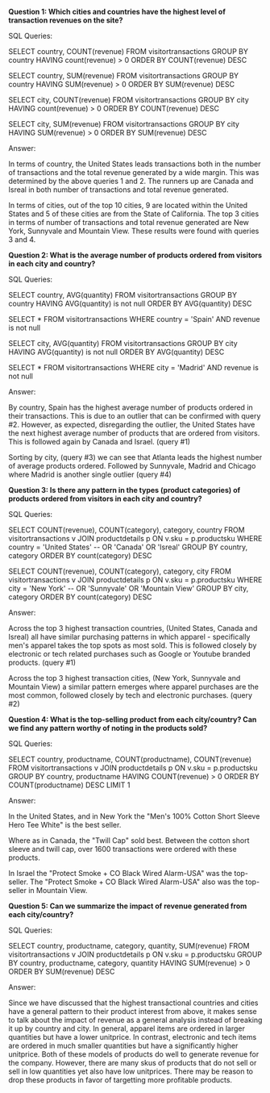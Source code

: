  **Question 1: Which cities and countries have the highest level of transaction revenues on the site?**

SQL Queries:

SELECT country, COUNT(revenue)
FROM visitortransactions
GROUP BY country
HAVING count(revenue) > 0
ORDER BY COUNT(revenue) DESC

SELECT country, SUM(revenue)
FROM visitortransactions
GROUP BY country
HAVING SUM(revenue) > 0
ORDER BY SUM(revenue) DESC

SELECT city, COUNT(revenue)
FROM visitortransactions
GROUP BY city
HAVING count(revenue) > 0
ORDER BY COUNT(revenue) DESC

SELECT city, SUM(revenue)
FROM visitortransactions
GROUP BY city
HAVING SUM(revenue) > 0
ORDER BY SUM(revenue) DESC

Answer:

In terms of country, the United States leads transactions both in the number of transactions and the total revenue generated by a wide margin. This was determined by the above queries 1 and 2. The runners up are Canada and Isreal in both number of transactions and total revenue generated.

In terms of cities, out of the top 10 cities, 9 are located within the United States and 5 of these cities are from the State of California. The top 3 cities in terms of number of transactions and total revenue generated are New York, Sunnyvale and Mountain View. These results were found with queries 3 and 4.




**Question 2: What is the average number of products ordered from visitors in each city and country?**

SQL Queries:

SELECT country, AVG(quantity)
FROM visitortransactions
GROUP BY country
HAVING AVG(quantity) is not null
ORDER BY AVG(quantity) DESC

SELECT * 
FROM visitortransactions
WHERE 	country = 'Spain' AND
		revenue is not null

SELECT city, AVG(quantity)
FROM visitortransactions
GROUP BY city
HAVING AVG(quantity) is not null
ORDER BY AVG(quantity) DESC

SELECT * 
FROM visitortransactions
WHERE 	city = 'Madrid' AND
		revenue is not null
  
Answer:

By country, Spain has the highest average number of products ordered in their transactions. This is due to an outlier that can be confirmed with query #2. However, as expected, disregarding the outlier, the United States have the next highest average number of products that are ordered from visitors. This is followed again by Canada and Israel. (query #1)

Sorting by city, (query #3) we can see that Atlanta leads the highest number of average products ordered. Followed by Sunnyvale, Madrid and Chicago where Madrid is another single outlier (query #4)




**Question 3: Is there any pattern in the types (product categories) of products ordered from visitors in each city and country?**

SQL Queries:

SELECT COUNT(revenue), COUNT(category), category, country
FROM visitortransactions v
JOIN productdetails p ON v.sku = p.productsku
WHERE country = 'United States' 		-- OR 'Canada' OR 'Isreal'
GROUP BY country, category
ORDER BY count(category) DESC

SELECT COUNT(revenue), COUNT(category), category, city
FROM visitortransactions v
JOIN productdetails p ON v.sku = p.productsku
WHERE city = 'New York' 			-- OR 'Sunnyvale' OR 'Mountain View'
GROUP BY city, category
ORDER BY count(category) DESC

Answer:

Across the top 3 highest transaction countries, (United States, Canada and Isreal) all have similar purchasing patterns in which apparel - specifically men's apparel takes the top spots as most sold. This is followed closely by electronic or tech related purchases such as Google or Youtube branded products. (query #1)

Across the top 3 highest transaction cities, (New York, Sunnyvale and Mountain View) a similar pattern emerges where apparel purchases are the most common, followed closely by tech and electronic purchases. (query #2)




**Question 4: What is the top-selling product from each city/country? Can we find any pattern worthy of noting in the products sold?**


SQL Queries:

SELECT country, productname, COUNT(productname), COUNT(revenue)
FROM visitortransactions v
JOIN productdetails p ON v.sku = p.productsku
GROUP BY country, productname
HAVING COUNT(revenue) > 0
ORDER BY COUNT(productname) DESC
LIMIT 1

Answer:

In the United States, and in New York the "Men's 100% Cotton Short Sleeve Hero Tee White" is the best seller. 

Where as in Canada, the "Twill Cap" sold best. Between the cotton short sleeve and twill cap, over 1600 transactions were ordered with these products.

In Israel the "Protect Smoke + CO Black Wired Alarm-USA" was the top-seller. The "Protect Smoke + CO Black Wired Alarm-USA" also was the top-seller in Mountain View. 




**Question 5: Can we summarize the impact of revenue generated from each city/country?**

SQL Queries:

SELECT country, productname, category, quantity, SUM(revenue)
FROM visitortransactions v
JOIN productdetails p ON v.sku = p.productsku
GROUP BY country, productname, category, quantity
HAVING SUM(revenue) > 0
ORDER BY SUM(revenue) DESC

Answer:

Since we have discussed that the highest transactional countries and cities have a general pattern to their product interest from above, it makes sense to talk about the impact of revenue as a general analysis instead of breaking it up by country and city. In general, apparel items are ordered in larger quantities but have a lower unitprice. In contrast, electronic and tech items are ordered in much smaller quantities but have a significantly higher unitprice. Both of these models of products do well to generate revenue for the company. However, there are many skus of products that do not sell or sell in low quantities yet also have low unitprices. There may be reason to drop these products in favor of targetting more profitable products. 







